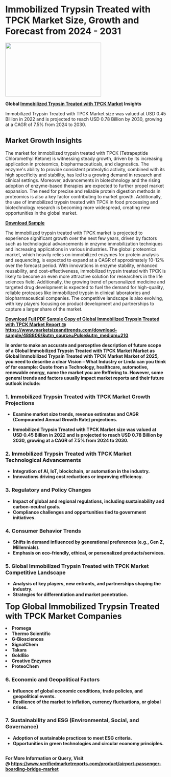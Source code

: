 <H1>Immobilized Trypsin Treated with TPCK Market Size, Growth and Forecast from 2024 - 2031</H1><img class="aligncenter size-medium wp-image-584254" src="https://thirdeyenews.in/wp-content/uploads/2024/09/Global-Market-Research-300x168.jpeg" alt="" width="300" height="168" /><p><strong>Global&nbsp;<a href="https://www.marketsizeandtrends.com/download-sample/488806/&amp;utm_source=Pulse&amp;utm_medium=210">Immobilized Trypsin Treated with TPCK Market</a> Insights</strong></p><p>Immobilized Trypsin Treated with TPCK Market size was valued at USD 0.45 Billion in 2022 and is projected to reach USD 0.78 Billion by 2030, growing at a CAGR of 7.5% from 2024 to 2030.</p><p><h2>Market Growth Insights</h2> <p>The market for immobilized trypsin treated with TPCK (Tetrapeptide Chloromethyl Ketone) is witnessing steady growth, driven by its increasing application in proteomics, biopharmaceuticals, and diagnostics. The enzyme's ability to provide consistent proteolytic activity, combined with its high specificity and stability, has led to a growing demand in research and clinical settings. Moreover, advancements in biotechnology and the rising adoption of enzyme-based therapies are expected to further propel market expansion. The need for precise and reliable protein digestion methods in proteomics is also a key factor contributing to market growth. Additionally, the use of immobilized trypsin treated with TPCK in food processing and biotechnology research is becoming more widespread, creating new opportunities in the global market.</p> <p><strong><a href="#">Download Sample</a></strong></p> <p>The immobilized trypsin treated with TPCK market is projected to experience significant growth over the next few years, driven by factors such as technological advancements in enzyme immobilization techniques and increasing applications in various industries. The global proteomics market, which heavily relies on immobilized enzymes for protein analysis and sequencing, is expected to expand at a CAGR of approximately 10-12% over the forecast period. With innovations in enzyme stability, enhanced reusability, and cost-effectiveness, immobilized trypsin treated with TPCK is likely to become an even more attractive solution for researchers in the life sciences field. Additionally, the growing trend of personalized medicine and targeted drug development is expected to fuel the demand for high-quality, reliable proteases like immobilized trypsin in clinical laboratories and biopharmaceutical companies. The competitive landscape is also evolving, with key players focusing on product development and partnerships to capture a larger share of the market.</p> <p><strong><a href="#"></p><p><span class=""><strong>Download Full PDF Sample Copy of Global Immobilized Trypsin Treated with TPCK Market Report</strong> @ <a href="https://www.marketsizeandtrends.com/download-sample/488806/&amp;utm_source=Pulse&amp;utm_medium=210" target="_blank">https://www.marketsizeandtrends.com/download-sample/488806/&amp;utm_source=Pulse&amp;utm_medium=210</a></span></p><p>In order to make an accurate and perceptive description of future scope of a Global&nbsp;Immobilized Trypsin Treated with TPCK Market Market as Global&nbsp;Immobilized Trypsin Treated with TPCK Market Market of 2025, you need to describe a clear Vision &ndash; What Industry or Linda can you think of for example: Quote from a Technology, healthcare, automotive, renewable energy, name the market you are Reffering to. However, some general trends and factors usually impact market reports and their future outlook include:</p><h3>1.&nbsp;<strong>Immobilized Trypsin Treated with TPCK Market Growth Projections</strong></h3><ul><li>Examine market size trends, revenue estimates and CAGR (Compounded Annual Growth Rate) projections.</li><li><p>Immobilized Trypsin Treated with TPCK Market size was valued at USD 0.45 Billion in 2022 and is projected to reach USD 0.78 Billion by 2030, growing at a CAGR of 7.5% from 2024 to 2030.</p></li></ul><h3>2.&nbsp;<strong>Immobilized Trypsin Treated with TPCK Market Technological Advancements</strong></h3><ul><li>Integration of AI, IoT, blockchain, or automation in the industry.</li><li>Innovations driving cost reductions or improving efficiency.</li></ul><h3>3.&nbsp;<strong>Regulatory and Policy Changes</strong></h3><ul><li>Impact of global and regional regulations, including sustainability and carbon-neutral goals.</li><li>Compliance challenges and opportunities tied to government initiatives.</li></ul><h3>4.&nbsp;<strong>Consumer Behavior Trends</strong></h3><ul><li>Shifts in demand influenced by generational preferences (e.g., Gen Z, Millennials).</li><li>Emphasis on eco-friendly, ethical, or personalized products/services.</li></ul><h3>5.&nbsp;<strong>Global Immobilized Trypsin Treated with TPCK Market Competitive Landscape</strong></h3><ul><li>Analysis of key players, new entrants, and partnerships shaping the industry.</li><li>Strategies for differentiation and market penetration.</li></ul><p data-pm-slice="1 1 []"><span style="color: inherit; font-family: inherit; font-size: 25px;">Top Global Immobilized Trypsin Treated with TPCK Market Companies</span></p><div class="" data-test-id=""><p><li>Promega</li><li> Thermo Scientific</li><li> G-Biosciences</li><li> SignalChem</li><li> Takara</li><li> GoldBio</li><li> Creative Enzymes</li><li> ProteoChem</li></p></div><h3>6.&nbsp;<strong>Economic and Geopolitical Factors</strong></h3><ul><li>Influence of global economic conditions, trade policies, and geopolitical events.</li><li>Resilience of the market to inflation, currency fluctuations, or global crises.</li></ul><h3>7.&nbsp;<strong>Sustainability and ESG (Environmental, Social, and Governance)</strong></h3><ul><li>Adoption of sustainable practices to meet ESG criteria.</li><li>Opportunities in green technologies and circular economy principles.</li></ul><h2><strong style="font-size: 14px;">For More Information or Query, Visit @&nbsp;</strong><a style="background-color: #ffffff; font-size: 14px;" href="https://www.marketsizeandtrends.com/report/immobilized-trypsin-treated-with-tpck-market/" target="_blank">https://www.verifiedmarketreports.com/product/airport-passenger-boarding-bridge-market</a></h2>
